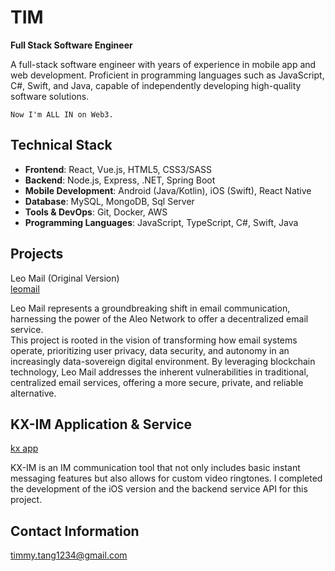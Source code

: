 # TIM

**Full Stack Software Engineer**

A full-stack software engineer with years of experience in mobile app and web development. Proficient in programming languages such as JavaScript, C#, Swift, and Java, capable of independently developing high-quality software solutions.

    Now I'm ALL IN on Web3.

## Technical Stack    

-   **Frontend**: React, Vue.js, HTML5, CSS3/SASS
-   **Backend**: Node.js, Express, .NET, Spring Boot
-   **Mobile Development**: Android (Java/Kotlin), iOS (Swift), React Native
-   **Database**: MySQL, MongoDB, Sql Server
-   **Tools & DevOps**: Git, Docker, AWS
-   **Programming Languages**: JavaScript, TypeScript, C#, Swift, Java         

          
              

## Projects

Leo Mail (Original Version)     
[leomail](https://leomail.cc/)

Leo Mail represents a groundbreaking shift in email communication, harnessing the power of the Aleo Network to offer a decentralized email service.    
This project is rooted in the vision of transforming how email systems operate, prioritizing user privacy, data security, and autonomy in an increasingly data-sovereign digital environment. By leveraging blockchain technology, Leo Mail addresses the inherent vulnerabilities in traditional, centralized email services, offering a more secure, private, and reliable alternative.

## KX-IM Application & Service    

[kx app](https://apps.apple.com/cn/app/%E7%BB%9A%E9%93%83%E9%80%9A%E8%AF%9D/id1448338763  )  

KX-IM is an IM communication tool that not only includes basic instant messaging features but also allows for custom video ringtones. I completed the development of the iOS version and the backend service API for this project.

## Contact Information    
[timmy.tang1234@gmail.com](mailto:timmy.tang1234@gmail.com)
